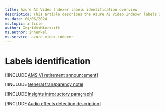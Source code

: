 ```yaml
---
title: Azure AI Video Indexer labels identification overview
description: This article describes the Azure AI Video Indexer labels identification detection insight.
ms.date: 06/06/2024
ms.topic: article
author: IngridAtMicrosoft
ms.author: inhenkel
ms.service: azure-video-indexer
---
```


# Labels identification

[!INCLUDE [AMS VI retirement announcement](./includes/important-ams-retirement-avi-announcement.md)]

[!INCLUDE [General transparency note](./includes/read-general-transparency-note.md)]

[!INCLUDE [Insights introductory paragraph](./includes/insights-intro-paragraph.md)]

[!INCLUDE [Audio effects detection description](./includes/label-identification.md)]
